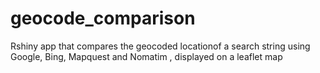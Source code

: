 # geocode_comparison
Rshiny app that compares the geocoded locationof a search string using Google, Bing, Mapquest and Nomatim , displayed on a leaflet map
